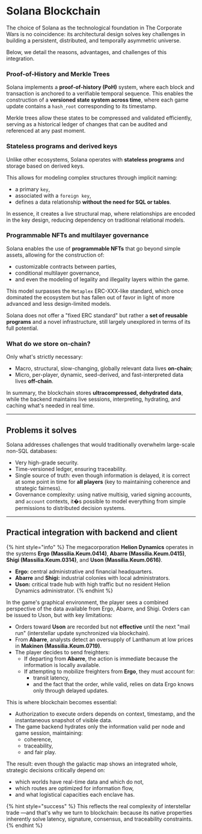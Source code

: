 # Solana Blockchain

The choice of Solana as the technological foundation in The Corporate Wars is no coincidence: its architectural design solves key challenges in building a persistent, distributed, and temporally asymmetric universe.

Below, we detail the reasons, advantages, and challenges of this integration.

### Proof-of-History and Merkle Trees

Solana implements a **proof-of-history (PoH)** system, where each block and transaction is anchored to a verifiable temporal sequence. This enables the construction of a **versioned state system across time**, where each game update contains a `hash_root` corresponding to its timestamp.

Merkle trees allow these states to be compressed and validated efficiently, serving as a historical ledger of changes that can be audited and referenced at any past moment.

### Stateless programs and derived keys

Unlike other ecosystems, Solana operates with **stateless programs** and storage based on derived keys.

This allows for modeling complex structures through implicit naming:

* a primary `key`,
* associated with a `foreign key`,
* defines a data relationship **without the need for SQL or tables**.

In essence, it creates a live structural map, where relationships are encoded in the key design, reducing dependency on traditional relational models.

### Programmable NFTs and multilayer governance

Solana enables the use of **programmable NFTs** that go beyond simple assets, allowing for the construction of:

* customizable contracts between parties,
* conditional multilayer governance,
* and even the modeling of legality and illegality layers within the game.

This model surpasses the `Metaplex` ERC-XXX-like standard, which once dominated the ecosystem but has fallen out of favor in light of more advanced and less design-limited models.

Solana does not offer a "fixed ERC standard" but rather a **set of reusable programs** and a novel infrastructure, still largely unexplored in terms of its full potential.

### What do we store on-chain?

Only what's strictly necessary:

* Macro, structural, slow-changing, globally relevant data lives **on-chain**;
* Micro, per-player, dynamic, seed-derived, and fast-interpreted data lives **off-chain**.

In summary, the blockchain stores **ultracompressed, dehydrated data**, while the backend maintains live sessions, interpreting, hydrating, and caching what's needed in real time.

---

## Problems it solves

Solana addresses challenges that would traditionally overwhelm large-scale non-SQL databases:

* Very high-grade security.
* Time-versioned ledger, ensuring traceability.
* Single source of truth: even though information is delayed, it is correct at some point in time for **all players** (key to maintaining coherence and strategic fairness).
* Governance complexity: using native multisig, varied signing accounts, and `account` contexts, it�s possible to model everything from simple permissions to distributed decision systems.

---

## Practical integration with backend and client

{% hint style="info" %}
The megacorporation **Helion Dynamics** operates in the systems **Ergo (Massilia.Keum.0414)**, **Abarre (Massilia.Keum.0415)**, **Shigi (Massilia.Keum.0314)**, and **Uson (Massilia.Keum.0616)**.

* **Ergo:** central administrative and financial headquarters.
* **Abarre** and **Shigi:** industrial colonies with local administrators.
* **Uson:** critical trade hub with high traffic but no resident Helion Dynamics administrator.
{% endhint %}

In the game's graphical environment, the player sees a combined perspective of the data available from Ergo, Abarre, and Shigi. Orders can be issued to Uson, but with key limitations:

* Orders toward **Uson** are recorded but not **effective** until the next "mail run" (interstellar update synchronized via blockchain).
* From **Abarre**, analysts detect an oversupply of Lanthanum at low prices in **Makinen (Massilia.Keum.0719)**.
* The player decides to send freighters:
  * If departing from **Abarre**, the action is immediate because the information is locally available.
  * If attempting to mobilize freighters from **Ergo**, they must account for:
    * transit latency,
    * and the fact that the order, while valid, relies on data Ergo knows only through delayed updates.

This is where blockchain becomes essential:

* Authorization to execute orders depends on context, timestamp, and the instantaneous snapshot of visible data.
* The game backend hydrates only the information valid per node and game session, maintaining:
  * coherence,
  * traceability,
  * and fair play.

The result: even though the galactic map shows an integrated whole, strategic decisions critically depend on:

* which worlds have real-time data and which do not,
* which routes are optimized for information flow,
* and what logistical capacities each enclave has.

{% hint style="success" %}
This reflects the real complexity of interstellar trade —and that's why we turn to blockchain: because its native properties inherently solve latency, signature, consensus, and traceability constraints.
{% endhint %}
